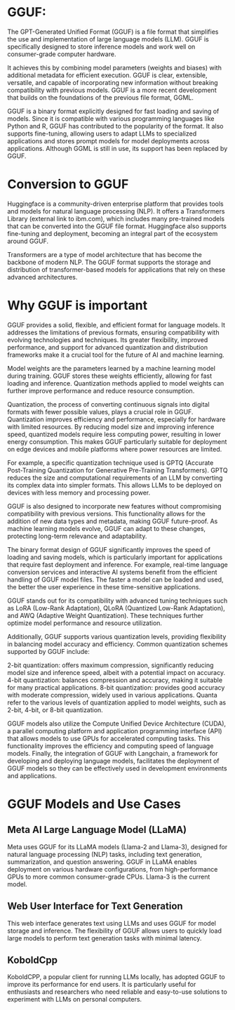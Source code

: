 # GGUF:
The GPT-Generated Unified Format (GGUF) is a file format that simplifies the use and implementation of large language models (LLM). GGUF is specifically designed to store inference models and work well on consumer-grade computer hardware.

It achieves this by combining model parameters (weights and biases) with additional metadata for efficient execution. GGUF is clear, extensible, versatile, and capable of incorporating new information without breaking compatibility with previous models. GGUF is a more recent development that builds on the foundations of the previous file format, GGML.

GGUF is a binary format explicitly designed for fast loading and saving of models. Since it is compatible with various programming languages like Python and R, GGUF has contributed to the popularity of the format. It also supports fine-tuning, allowing users to adapt LLMs to specialized applications and stores prompt models for model deployments across applications. Although GGML is still in use, its support has been replaced by GGUF.

# Conversion to GGUF
Huggingface is a community-driven enterprise platform that provides tools and models for natural language processing (NLP). It offers a Transformers Library (external link to ibm.com), which includes many pre-trained models that can be converted into the GGUF file format. Huggingface also supports fine-tuning and deployment, becoming an integral part of the ecosystem around GGUF.

Transformers are a type of model architecture that has become the backbone of modern NLP. The GGUF format supports the storage and distribution of transformer-based models for applications that rely on these advanced architectures.

# Why GGUF is important
GGUF provides a solid, flexible, and efficient format for language models. It addresses the limitations of previous formats, ensuring compatibility with evolving technologies and techniques. Its greater flexibility, improved performance, and support for advanced quantization and distribution frameworks make it a crucial tool for the future of AI and machine learning.

Model weights are the parameters learned by a machine learning model during training. GGUF stores these weights efficiently, allowing for fast loading and inference. Quantization methods applied to model weights can further improve performance and reduce resource consumption.

Quantization, the process of converting continuous signals into digital formats with fewer possible values, plays a crucial role in GGUF. Quantization improves efficiency and performance, especially for hardware with limited resources. By reducing model size and improving inference speed, quantized models require less computing power, resulting in lower energy consumption. This makes GGUF particularly suitable for deployment on edge devices and mobile platforms where power resources are limited.

For example, a specific quantization technique used is GPTQ (Accurate Post-Training Quantization for Generative Pre-Training Transformers). GPTQ reduces the size and computational requirements of an LLM by converting its complex data into simpler formats. This allows LLMs to be deployed on devices with less memory and processing power.

GGUF is also designed to incorporate new features without compromising compatibility with previous versions. This functionality allows for the addition of new data types and metadata, making GGUF future-proof. As machine learning models evolve, GGUF can adapt to these changes, protecting long-term relevance and adaptability.

The binary format design of GGUF significantly improves the speed of loading and saving models, which is particularly important for applications that require fast deployment and inference. For example, real-time language conversion services and interactive AI systems benefit from the efficient handling of GGUF model files. The faster a model can be loaded and used, the better the user experience in these time-sensitive applications.

GGUF stands out for its compatibility with advanced tuning techniques such as LoRA (Low-Rank Adaptation), QLoRA (Quantized Low-Rank Adaptation), and AWQ (Adaptive Weight Quantization). These techniques further optimize model performance and resource utilization.

Additionally, GGUF supports various quantization levels, providing flexibility in balancing model accuracy and efficiency. Common quantization schemes supported by GGUF include:

2-bit quantization: offers maximum compression, significantly reducing model size and inference speed, albeit with a potential impact on accuracy.
4-bit quantization: balances compression and accuracy, making it suitable for many practical applications.
8-bit quantization: provides good accuracy with moderate compression, widely used in various applications.
Quanta refer to the various levels of quantization applied to model weights, such as 2-bit, 4-bit, or 8-bit quantization.

GGUF models also utilize the Compute Unified Device Architecture (CUDA), a parallel computing platform and application programming interface (API) that allows models to use GPUs for accelerated computing tasks. This functionality improves the efficiency and computing speed of language models. Finally, the integration of GGUF with Langchain, a framework for developing and deploying language models, facilitates the deployment of GGUF models so they can be effectively used in development environments and applications.

# GGUF Models and Use Cases

## Meta AI Large Language Model (LLaMA)

Meta uses GGUF for its LLaMA models (Llama-2 and Llama-3), designed for natural language processing (NLP) tasks, including text generation, summarization, and question answering. GGUF in LLaMA enables deployment on various hardware configurations, from high-performance GPUs to more common consumer-grade CPUs. Llama-3 is the current model.

## Web User Interface for Text Generation
This web interface generates text using LLMs and uses GGUF for model storage and inference. The flexibility of GGUF allows users to quickly load large models to perform text generation tasks with minimal latency.

## KoboldCpp
KoboldCPP, a popular client for running LLMs locally, has adopted GGUF to improve its performance for end users. It is particularly useful for enthusiasts and researchers who need reliable and easy-to-use solutions to experiment with LLMs on personal computers.